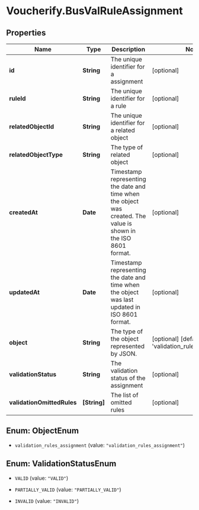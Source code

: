 # Voucherify.BusValRuleAssignment

## Properties

Name | Type | Description | Notes
------------ | ------------- | ------------- | -------------
**id** | **String** | The unique identifier for a assignment | [optional] 
**ruleId** | **String** | The unique identifier for a rule | [optional] 
**relatedObjectId** | **String** | The unique identifier for a related object | [optional] 
**relatedObjectType** | **String** | The type of related object | [optional] 
**createdAt** | **Date** | Timestamp representing the date and time when the object was created. The value is shown in the ISO 8601 format. | [optional] 
**updatedAt** | **Date** | Timestamp representing the date and time when the object was last updated in ISO 8601 format. | [optional] 
**object** | **String** | The type of the object represented by JSON. | [optional] [default to &#39;validation_rules_assignment&#39;]
**validationStatus** | **String** | The validation status of the assignment | [optional] 
**validationOmittedRules** | **[String]** | The list of omitted rules | [optional] 



## Enum: ObjectEnum


* `validation_rules_assignment` (value: `"validation_rules_assignment"`)





## Enum: ValidationStatusEnum


* `VALID` (value: `"VALID"`)

* `PARTIALLY_VALID` (value: `"PARTIALLY_VALID"`)

* `INVALID` (value: `"INVALID"`)




